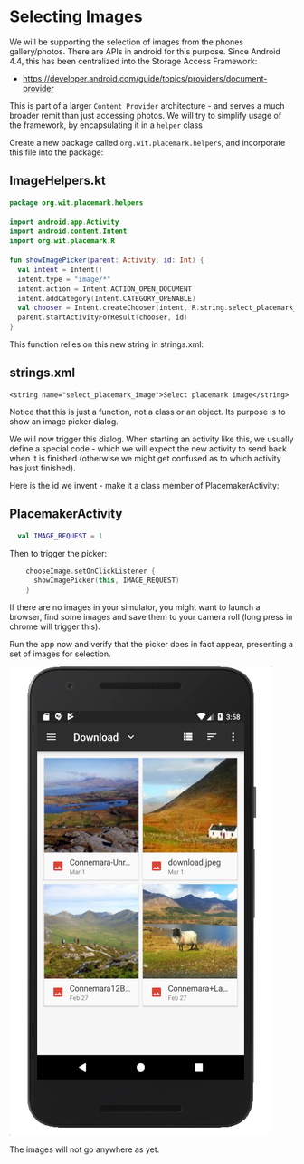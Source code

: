 # Selecting Images

We will be supporting the selection of images from the phones gallery/photos. There are APIs in android for this purpose. Since Android 4.4, this has been centralized into the Storage Access Framework:

- <https://developer.android.com/guide/topics/providers/document-provider>

This is part of a larger `Content Provider` architecture - and serves a much broader remit than just accessing photos. We will try to simplify usage of the framework, by encapsulating it in a `helper` class

Create a new package called `org.wit.placemark.helpers`, and incorporate this file into the package:

## ImageHelpers.kt

```kotlin
package org.wit.placemark.helpers

import android.app.Activity
import android.content.Intent
import org.wit.placemark.R

fun showImagePicker(parent: Activity, id: Int) {
  val intent = Intent()
  intent.type = "image/*"
  intent.action = Intent.ACTION_OPEN_DOCUMENT
  intent.addCategory(Intent.CATEGORY_OPENABLE)
  val chooser = Intent.createChooser(intent, R.string.select_placemark_image.toString())
  parent.startActivityForResult(chooser, id)
}
```

This function relies on this new string in strings.xml:

## strings.xml

```
<string name="select_placemark_image">Select placemark image</string>
```

Notice that this is just a function, not a class or an object. Its purpose is to show an image picker dialog.

We will now trigger this dialog. When starting an activity like this, we usually define a special code - which we will expect the new activity to send back when it is finished (otherwise we might get confused as to which activity has just finished).

Here is the id we invent - make it a class member of PlacemakerActivity:

## PlacemakerActivity

```kotlin
  val IMAGE_REQUEST = 1
```

Then to trigger the picker:

```kotlin
    chooseImage.setOnClickListener {
      showImagePicker(this, IMAGE_REQUEST)
    }
```

If there are no images in your simulator, you might want to launch a browser, find some images and save them to your camera roll (long press in chrome will trigger this).

Run the app now and verify that the picker does in fact appear, presenting a set of images for selection.

![](img/03.png)

The images will not go anywhere as yet.

